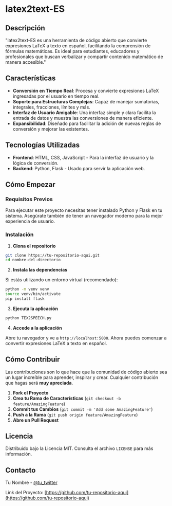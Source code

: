 
# latex2text-ES

## Descripción

"latex2text-ES es una herramienta de código abierto que convierte expresiones LaTeX a texto en español, facilitando la comprensión de fórmulas matemáticas. Es ideal para estudiantes, educadores y profesionales que buscan verbalizar y compartir contenido matemático de manera accesible."

## Características

- **Conversión en Tiempo Real**: Procesa y convierte expresiones LaTeX ingresadas por el usuario en tiempo real.
- **Soporte para Estructuras Complejas**: Capaz de manejar sumatorias, integrales, fracciones, límites y más.
- **Interfaz de Usuario Amigable**: Una interfaz simple y clara facilita la entrada de datos y muestra las conversiones de manera eficiente.
- **Expansibilidad**: Diseñado para facilitar la adición de nuevas reglas de conversión y mejorar las existentes.

## Tecnologías Utilizadas

- **Frontend**: HTML, CSS, JavaScript - Para la interfaz de usuario y la lógica de conversión.
- **Backend**: Python, Flask - Usado para servir la aplicación web.

## Cómo Empezar

### Requisitos Previos

Para ejecutar este proyecto necesitas tener instalado Python y Flask en tu sistema. Asegúrate también de tener un navegador moderno para la mejor experiencia de usuario.

### Instalación

1. **Clona el repositorio**

```bash
git clone https://tu-repositorio-aqui.git
cd nombre-del-directorio
```

2. **Instala las dependencias**

Si estás utilizando un entorno virtual (recomendado):

```bash
python -m venv venv
source venv/bin/activate
pip install flask
```

3. **Ejecuta la aplicación**

```bash
python TEX2SPEECH.py
```

4. **Accede a la aplicación**

Abre tu navegador y ve a `http://localhost:5000`. Ahora puedes comenzar a convertir expresiones LaTeX a texto en español.

## Cómo Contribuir

Las contribuciones son lo que hace que la comunidad de código abierto sea un lugar increíble para aprender, inspirar y crear. Cualquier contribución que hagas será **muy apreciada**.

1. **Fork el Proyecto**
2. **Crea tu Rama de Características** (`git checkout -b feature/AmazingFeature`)
3. **Commit tus Cambios** (`git commit -m 'Add some AmazingFeature'`)
4. **Push a la Rama** (`git push origin feature/AmazingFeature`)
5. **Abre un Pull Request**

## Licencia

Distribuido bajo la Licencia MIT. Consulta el archivo `LICENSE` para más información.

## Contacto

Tu Nombre - [@tu_twitter](https://twitter.com/tu_twitter)

Link del Proyecto: [https://github.com/tu-repositorio-aqui](https://github.com/tu-repositorio-aqui)
